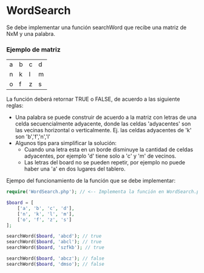 # WordSearch
Se debe implementar una función searchWord que recibe una matriz de NxM y una palabra. 

### Ejemplo de matriz

| | | ||
|-|-|-|-|
|a|b|c|d|
|n|k|l|m|
|o|f|z|s|

La función deberá retornar TRUE o FALSE, de acuerdo a las siguiente reglas:
- Una palabra se puede construir de acuerdo a la matriz con letras de una celda secuencialmente adyacente, donde las celdas 'adyacentes' son las vecinas horizontal o verticalmente. Ej. las celdas adyacentes de 'k' son 'b','f','n','l'
- Algunos tips para simplificar la solución:
    - Cuando una letra esta en un borde disminuye la cantidad de celdas adyacentes, por ejemplo 'd' tiene solo a 'c' y 'm' de vecinos.
    - Las letras del board no se pueden repetir, por ejemplo no puede haber una 'a' en dos lugares del tablero.
    
Ejempo del funcionamiento de la función que se debe implementar:

```php
require('WordSearch.php'); // <-- Implementa la función en WordSearch.php

$board = [
    ['a', 'b', 'c', 'd'],
    ['n', 'k', 'l', 'm'],
    ['o', 'f', 'z', 's']
];

searchWord($board, 'abcd'); // true
searchWord($board, 'abcl'); // true
searchWord($board, 'szfkb'); // true

searchWord($board, 'abcz'); // false
searchWord($board, 'dmso'); // false
```
